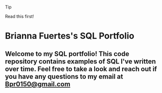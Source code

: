 >[!TIP]
>Read this first! 

# Brianna Fuertes's SQL Portfolio
 
## Welcome to my SQL portfolio! This code repository contains examples of SQL I've written over time. Feel free to take a look and reach out if you have any questions to my email at Bpr0150@gmail.com
